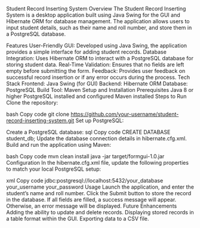 Student Record Inserting System
Overview
The Student Record Inserting System is a desktop application built using Java Swing for the GUI and Hibernate ORM for database management. The application allows users to input student details, such as their name and roll number, and store them in a PostgreSQL database.

Features
User-Friendly GUI: Developed using Java Swing, the application provides a simple interface for adding student records.
Database Integration: Uses Hibernate ORM to interact with a PostgreSQL database for storing student data.
Real-Time Validation: Ensures that no fields are left empty before submitting the form.
Feedback: Provides user feedback on successful record insertion or if any error occurs during the process.
Tech Stack
Frontend: Java Swing (for GUI)
Backend: Hibernate ORM
Database: PostgreSQL
Build Tool: Maven
Setup and Installation
Prerequisites
Java 8 or higher
PostgreSQL installed and configured
Maven installed
Steps to Run
Clone the repository:

bash
Copy code
git clone https://github.com/your-username/student-record-inserting-system.git
Set up PostgreSQL:

Create a PostgreSQL database:
sql
Copy code
CREATE DATABASE student_db;
Update the database connection details in hibernate.cfg.xml.
Build and run the application using Maven:

bash
Copy code
mvn clean install
java -jar target/formgui-1.0.jar
Configuration
In the hibernate.cfg.xml file, update the following properties to match your local PostgreSQL setup:

xml
Copy code
<property name="hibernate.connection.url">jdbc:postgresql://localhost:5432/your_database</property>
<property name="hibernate.connection.username">your_username</property>
<property name="hibernate.connection.password">your_password</property>
Usage
Launch the application, and enter the student’s name and roll number.
Click the Submit button to store the record in the database.
If all fields are filled, a success message will appear. Otherwise, an error message will be displayed.
Future Enhancements
Adding the ability to update and delete records.
Displaying stored records in a table format within the GUI.
Exporting data to a CSV file.
